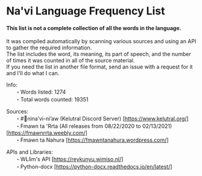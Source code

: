 # Na'vi Language Frequency List

#### This list is not a complete collection of all the words in the language.
  
It was compiled automatically by scanning various sources and using an API to gather the required information.  
The list includes the word, its meaning, its part of speech, and the number of times it was counted in all of the source material.  
If you need the list in another file format, send an issue with a request for it and I'll do what I can.  

Info:  
    &nbsp;&nbsp;&nbsp;&nbsp;&nbsp;&nbsp;・Words listed: 1274  
    &nbsp;&nbsp;&nbsp;&nbsp;&nbsp;&nbsp;・Total words counted: 19351  
  
Sources:  
    &nbsp;&nbsp;&nbsp;&nbsp;&nbsp;&nbsp;・#💙nìna’vi-nì’aw (Kelutral Discord Server) [https://www.kelutral.org/]  
    &nbsp;&nbsp;&nbsp;&nbsp;&nbsp;&nbsp;・Fmawn ta 'Rrta (All releases from 08/22/2020 to 02/13/2021) [https://fmawnrrta.weebly.com/]  
    &nbsp;&nbsp;&nbsp;&nbsp;&nbsp;&nbsp;・Fmawn ta Nahura [https://fmawntanahura.wordpress.com/]  
  
APIs and Libraries:  
    &nbsp;&nbsp;&nbsp;&nbsp;&nbsp;&nbsp;・WLlìm's API [https://reykunyu.wimiso.nl/]  
    &nbsp;&nbsp;&nbsp;&nbsp;&nbsp;&nbsp;・Python-docx [https://python-docx.readthedocs.io/en/latest/]  
    